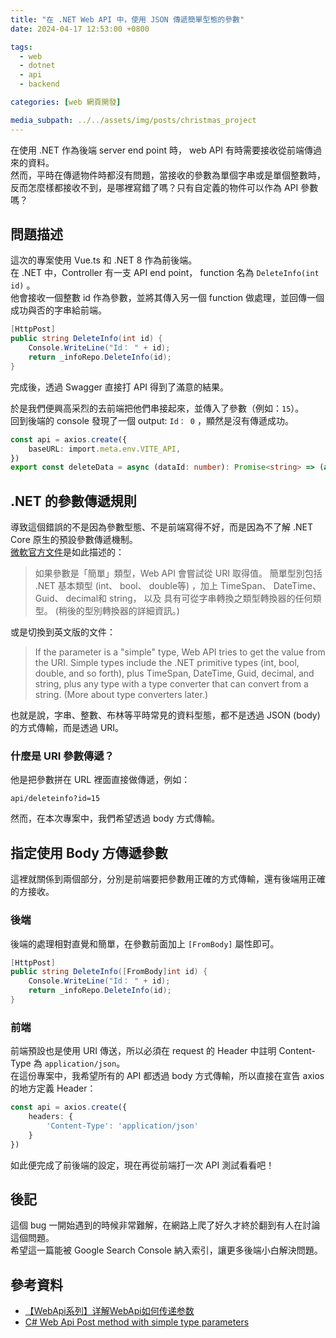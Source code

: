 ```yaml
---
title: "在 .NET Web API 中，使用 JSON 傳遞簡單型態的參數"
date: 2024-04-17 12:53:00 +0800

tags: 
  - web
  - dotnet
  - api
  - backend

categories: [web 網頁開發]

media_subpath: ../../assets/img/posts/christmas_project
---
```


在使用 .NET 作為後端 server end point 時， web API 有時需要接收從前端傳過來的資料。  
然而，平時在傳遞物件時都沒有問題，當接收的參數為單個字串或是單個整數時，反而怎麼樣都接收不到，是哪裡寫錯了嗎？只有自定義的物件可以作為 API 參數嗎？  

## 問題描述

這次的專案使用 Vue.ts 和 .NET 8 作為前後端。  
在 .NET 中，Controller 有一支 API end point， function 名為 `DeleteInfo(int id)` 。  
他會接收一個整數 id 作為參數，並將其傳入另一個 function 做處理，並回傳一個成功與否的字串給前端。  

```cs
[HttpPost]
public string DeleteInfo(int id) {
    Console.WriteLine("Id： " + id);
    return _infoRepo.DeleteInfo(id);
}
```

完成後，透過 Swagger 直接打 API 得到了滿意的結果。  

於是我們便興高采烈的去前端把他們串接起來，並傳入了參數（例如：`15`）。  
回到後端的 console 發現了一個 output: `Id： 0` ，顯然是沒有傳遞成功。  

```ts
const api = axios.create({
    baseURL: import.meta.env.VITE_API,
})
export const deleteData = async (dataId: number): Promise<string> => (await api.put('/data/delete', dataId)).data

```

## .NET 的參數傳遞規則

導致這個錯誤的不是因為參數型態、不是前端寫得不好，而是因為不了解 .NET Core 原生的預設參數傳遞機制。  
[微軟官方文件](https://learn.microsoft.com/zh-tw/aspnet/web-api/overview/formats-and-model-binding/parameter-binding-in-aspnet-web-api)是如此描述的：

> 如果參數是「簡單」類型，Web API 會嘗試從 URI 取得值。 簡單型別包括 .NET 基本類型 (int、 bool、 double等) ，加上 TimeSpan、 DateTime、 Guid、 decimal和 string， 以及 具有可從字串轉換之類型轉換器的任何類型。 (稍後的型別轉換器的詳細資訊。)

或是切換到英文版的文件：

> If the parameter is a "simple" type, Web API tries to get the value from the URI. Simple types include the .NET primitive types (int, bool, double, and so forth), plus TimeSpan, DateTime, Guid, decimal, and string, plus any type with a type converter that can convert from a string. (More about type converters later.)

也就是說，字串、整數、布林等平時常見的資料型態，都不是透過 JSON (body) 的方式傳輸，而是透過 URI。

### 什麼是 URI 參數傳遞？

他是把參數拼在 URL 裡面直接做傳遞，例如：

```
api/deleteinfo?id=15
```

然而，在本次專案中，我們希望透過 body 方式傳輸。

## 指定使用 Body 方傳遞參數

這裡就關係到兩個部分，分別是前端要把參數用正確的方式傳輸，還有後端用正確的方接收。  

### 後端

後端的處理相對直覺和簡單，在參數前面加上 `[FromBody]` 屬性即可。  

```cs
[HttpPost]
public string DeleteInfo([FromBody]int id) {
    Console.WriteLine("Id： " + id);
    return _infoRepo.DeleteInfo(id);
}
```

### 前端

前端預設也是使用 URI 傳送，所以必須在 request 的 Header 中註明 Content-Type 為 `application/json`。  
在這份專案中，我希望所有的 API 都透過 body 方式傳輸，所以直接在宣告 axios 的地方定義 Header：

```ts
const api = axios.create({
    headers: {
        'Content-Type': 'application/json'
    }
})
```

如此便完成了前後端的設定，現在再從前端打一次 API 測試看看吧！  

## 後記

這個 bug 一開始遇到的時候非常難解，在網路上爬了好久才終於翻到有人在討論這個問題。  
希望這一篇能被 Google Search Console 納入索引，讓更多後端小白解決問題。

## 參考資料

- [【WebApi系列】详解WebApi如何传递参数](https://www.cnblogs.com/wangjiming/p/8378108.html)
- [C# Web Api Post method with simple type parameters](https://stackoverflow.com/questions/42436051/c-sharp-web-api-post-method-with-simple-type-parameters)
